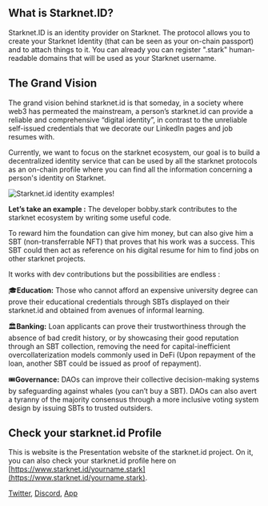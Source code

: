 ## What is Starknet.ID?

Starknet.ID is an identity provider on Starknet. The protocol allows you to create your Starknet Identity (that can be seen as your on-chain passport) and to attach things to it. You can already you can register ".stark" human-readable domains that will be used as your Starknet username.

## The Grand Vision

The grand vision behind starknet.id is that someday, in a society where web3 has permeated the mainstream, a person’s starknet.id can provide a reliable and comprehensive “digital identity”, in contrast to the unreliable self-issued credentials that we decorate our LinkedIn pages and job resumes with.

Currently, we want to focus on the starknet ecosystem, our goal is to build a decentralized identity service that can be used by all the starknet protocols as an on-chain profile where you can find all the information concerning a person's identity on Starknet.

![Starknet.id identity examples!](/visuals/identityVersus.png "Starknet.id identity examples")

**Let’s take an example :**
The developer bobby.stark contributes to the starknet ecosystem by writing some useful code.

To reward him the foundation can give him money, but can also give him a SBT (non-transferrable NFT) that proves that his work was a success. This SBT could then act as reference on his digital resume for him to find jobs on other starknet projects.

It works with dev contributions but the possibilities are endless :

🎓**Education:** Those who cannot afford an expensive university degree can prove their educational credentials through SBTs displayed on their starknet.id and obtained from avenues of informal learning.

🏛️**Banking:** Loan applicants can prove their trustworthiness through the absence of bad credit history, or by showcasing their good reputation through an SBT collection, removing the need for capital-inefficient overcollaterization models commonly used in DeFi (Upon repayment of the loan, another SBT could be issued as proof of repayment).

🎟️**Governance:** DAOs can improve their collective decision-making systems by safeguarding against whales (you can’t buy a SBT). DAOs can also avert a tyranny of the majority consensus through a more inclusive voting system design by issuing SBTs to trusted outsiders.

## Check your starknet.id Profile

This is website is the Presentation website of the starknet.id project. On it, you can also check your starknet.id profile here on [https://www.starknet.id/yourname.stark](https://www.starknet.id/yourname.stark).

[Twitter](https://twitter.com/Starknet_id), [Discord](http://discord.gg/8uS2Mgcsza), [App](https://app.starknet.id/)
